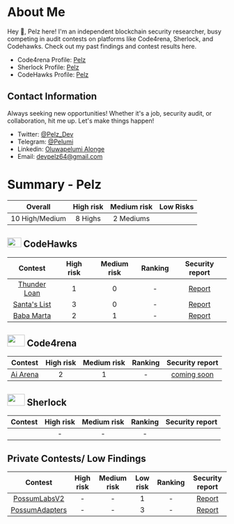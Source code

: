 # About Me

Hey 👋, Pelz here! I'm an independent blockchain security researcher, busy competing in audit contests on platforms like Code4rena, Sherlock, and Codehawks. Check out my past findings and contest results here.

- Code4rena Profile: [Pelz](https://code4rena.com/@Pelz)
- Sherlock Profile: [Pelz](https://audits.sherlock.xyz/watson/Pelz)
- CodeHawks Profile: [Pelz](https://www.codehawks.com/profile/clokuwofs000yih08n1oqrf6d)

## Contact Information

Always seeking new opportunities! Whether it's a job, security audit, or collaboration, hit me up. Let's make things happen!

- Twitter: [@Pelz_Dev](https://twitter.com/Pelz_Dev)
- Telegram: [@Pelumi](https://t.me/Pelumi_Al)
- Linkedin: [Oluwapelumi Alonge](https://www.linkedin.com/in/oluwapelumi-alonge-659911251/)
- Email: [devpelz64@gmail.com](devpelz64@gmail.com)

# Summary - Pelz

|    Overall     | High risk | Medium risk | Low Risks |
| :------------: | :-------: | :---------: | :-------: |
| 10 High/Medium |  8 Highs  |  2 Mediums  |

## <img src="https://res.cloudinary.com/droqoz7lg/image/upload/v1689080263/snhkgvtsidryjdtx0pce.png" width=32 height=22> CodeHawks

|                                   Contest                                    | High risk | Medium risk | Ranking |                                              Security report                                               |
| :--------------------------------------------------------------------------: | :-------: | :---------: | :-----: | :--------------------------------------------------------------------------------------------------------: |
| [Thunder Loan](https://www.codehawks.com/contests/clocopz26004rkx08q1n61wnz) |     1     |      0      |    -    | [Report](https://github.com/DevPelz/Portfolio/blob/main/CodeHawks/Pelz-First-Flight-%233_-Thunder-Loan.md) |
| [Santa's List](https://www.codehawks.com/contests/clpba0ama0001ywpabex01hrp) |     3     |      0      |    -    | [Report](https://github.com/DevPelz/Portfolio/blob/main/CodeHawks/Pelz-First-Flight-%235_-Santa's-List.md) |
|  [Baba Marta](https://www.codehawks.com/contests/cluseb1bf0001s4tjl2rzajup)  |     2     |      1      |    -    |                                                 [Report]()                                                 |

## <img src="https://code4rena.com/images/c4-logo-icon.svg" width=40 height=27> Code4rena

|                            Contest                            | High risk | Medium risk | Ranking | Security report |
| :-----------------------------------------------------------: | :-------: | :---------: | :-----: | :-------------: |
| [Ai Arena](https://code4rena.com/audits/2024-02-ai-arena#top) |     2     |      1      |    -    | [coming soon]() |

## <img src="https://audits.sherlock.xyz/_next/static/media/sherlock_logo.bf519c9e.svg" width=40 height=27> Sherlock

| Contest | High risk | Medium risk | Ranking | Security report |
| :-----: | :-------: | :---------: | :-----: | :-------------: |
|         |     -     |      -      |    -    |                 |

## Private Contests/ Low Findings

|                            Contest                             | High risk | Medium risk | Low risk | Ranking |                                                      Security report                                                       |
| :------------------------------------------------------------: | :-------: | :---------: | :------: | :-----: | :------------------------------------------------------------------------------------------------------------------------: |
| [PossumLabsV2](https://github.com/PossumLabsCrypto/PortalsV2)  |     -     |      -      |    1     |    -    |    [Report](https://github.com/shieldify-security/audits-portfolio/blob/main/reports/PossumLabs-V2-Security-Review.pdf)    |
| [PossumAdapters](https://github.com/PossumLabsCrypto/Adapters) |     -     |      -      |    3     |    -    | [Report](https://github.com/shieldify-security/audits-portfolio/blob/main/reports/PossumLabs-Adapters-Security-Review.pdf) |
